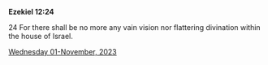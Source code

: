 **Ezekiel 12:24**

24 For there shall be no more any vain vision nor flattering divination within the house of Israel.

[Wednesday 01-November, 2023](https://getbible.life/kjv/Ezekiel/12/24)
